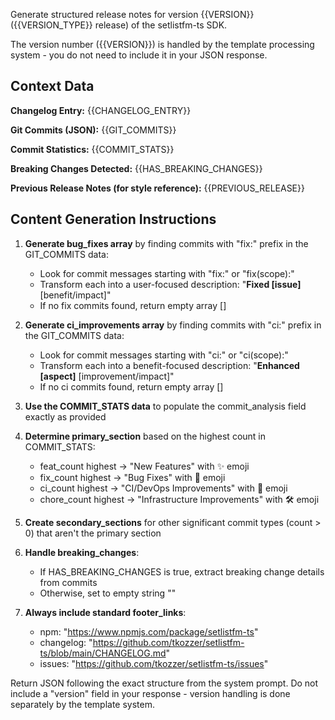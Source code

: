 Generate structured release notes for version {{VERSION}} ({{VERSION_TYPE}} release) of the setlistfm-ts SDK.

The version number ({{VERSION}}) is handled by the template processing system - you do not need to include it in your JSON response.

## Context Data

**Changelog Entry:**
{{CHANGELOG_ENTRY}}

**Git Commits (JSON):**
{{GIT_COMMITS}}

**Commit Statistics:**
{{COMMIT_STATS}}

**Breaking Changes Detected:** {{HAS_BREAKING_CHANGES}}

**Previous Release Notes (for style reference):**
{{PREVIOUS_RELEASE}}

## Content Generation Instructions

1. **Generate bug_fixes array** by finding commits with "fix:" prefix in the GIT_COMMITS data:

   - Look for commit messages starting with "fix:" or "fix(scope):"
   - Transform each into a user-focused description: "**Fixed [issue]** [benefit/impact]"
   - If no fix commits found, return empty array []

2. **Generate ci_improvements array** by finding commits with "ci:" prefix in the GIT_COMMITS data:

   - Look for commit messages starting with "ci:" or "ci(scope):"
   - Transform each into a benefit-focused description: "**Enhanced [aspect]** [improvement/impact]"
   - If no ci commits found, return empty array []

3. **Use the COMMIT_STATS data** to populate the commit_analysis field exactly as provided

4. **Determine primary_section** based on the highest count in COMMIT_STATS:

   - feat_count highest → "New Features" with ✨ emoji
   - fix_count highest → "Bug Fixes" with 🐛 emoji
   - ci_count highest → "CI/DevOps Improvements" with 🤖 emoji
   - chore_count highest → "Infrastructure Improvements" with 🛠️ emoji

5. **Create secondary_sections** for other significant commit types (count > 0) that aren't the primary section

6. **Handle breaking_changes**:

   - If HAS_BREAKING_CHANGES is true, extract breaking change details from commits
   - Otherwise, set to empty string ""

7. **Always include standard footer_links**:
   - npm: "https://www.npmjs.com/package/setlistfm-ts"
   - changelog: "https://github.com/tkozzer/setlistfm-ts/blob/main/CHANGELOG.md"
   - issues: "https://github.com/tkozzer/setlistfm-ts/issues"

Return JSON following the exact structure from the system prompt. Do not include a "version" field in your response - version handling is done separately by the template system.
